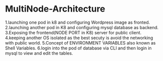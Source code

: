 # MultiNode-Architecture
1.launching one pod in k8 and configuring Wordpress image as fronted. 2.launching another pod in K8 and configuring mysql database as backend. 3.Exposing the frontend(NODE PORT in K8) server for public client. 4.keeping another OS isolated as the best secuty is avoid the networking with public world. 5.Concept of ENVIRONMENT VARIABLES also known as Shell Variables. 6.login into the pod of database via CLI and then login in mysql to view and edit the tables.
